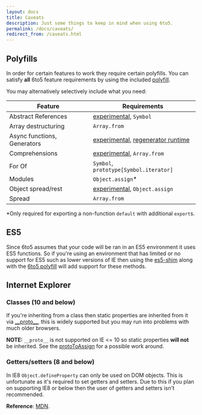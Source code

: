 ```yaml
---
layout: docs
title: Caveats
description: Just some things to keep in mind when using 6to5.
permalink: /docs/caveats/
redirect_from: /caveats.html
---
```


## Polyfills

In order for certain features to work they require certain polyfills. You can
satisfy **all** 6to5 feature requirements by using the included
[polyfill](/docs/usage/polyfill).

You may alternatively selectively include what you need:

| Feature                     | Requirements                                                                                                           |
| --------------------------- | ---------------------------------------------------------------------------------------------------------------------- |
| Abstract References         | [experimental](/docs/usage/experimental), `Symbol`                                                                              |
| Array destructuring         | `Array.from`                                                                                                           |
| Async functions, Generators | [experimental](/docs/usage/experimental), [regenerator runtime](https://github.com/facebook/regenerator/blob/master/runtime.js) |
| Comprehensions              | [experimental](/docs/usage/experimental), `Array.from`                                                                          |
| For Of                      | `Symbol`, `prototype[Symbol.iterator]`                                                                                 |
| Modules                     | `Object.assign`*                                                                                                       |
| Object spread/rest          | [experimental](/docs/usage/experimental), `Object.assign`                                                                       |
| Spread                      | `Array.from`                                                                                                           |

*Only required for exporting a non-function `default` with additional `export`s.

## ES5

Since 6to5 assumes that your code will be ran in an ES5 environment it uses ES5
functions. So if you're using an environment that has limited or no support for
ES5 such as lower versions of IE then using the
[es5-shim](https://github.com/es-shims/es5-shim) along with the
[6to5 polyfill](/docs/usage/polyfill) will add support for these methods.

## Internet Explorer

### Classes (10 and below)

If you're inheriting from a class then static properties are inherited from it
via [\_\_proto\_\_](https://developer.mozilla.org/en-US/docs/Web/JavaScript/Reference/Global_Objects/Object/proto),
this is widely supported but you may run into problems with much older browsers.

**NOTE:** `__proto__` is not supported on IE <= 10 so static properties
**will not** be inherited. See the
[protoToAssign](/docs/usage/transformers#proto-to-assign) for a possible work around.

### Getters/setters (8 and below)

In IE8 `Object.defineProperty` can only be used on DOM objects. This is
unfortunate as it's required to set getters and setters. Due to this if
you plan on supporting IE8 or below then the user of getters and setters
isn't recommended.

**Reference**: [MDN](https://developer.mozilla.org/en/docs/Web/JavaScript/Reference/Global_Objects/Object/defineProperty#Internet_Explorer_8_specific_notes).
